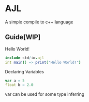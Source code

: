 # AJL

A simple compile to c++ language

## Guide[WIP]
Hello World!
```Nim
include std/io.ajl
int main() => print("Hello World!")
```
Declaring Variables
```Nim
var a = 5
float b = 2.0
```
var can be used for some type inferring


